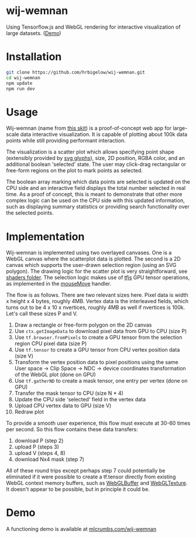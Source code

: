 wij-wemnan
==========

Using Tensorflow.js and WebGL rendering for interactive visualization of large
datasets.  ([Demo](https://www.mlcrumbs.com/wij-wemnan/))

# Installation

```sh
git clone https://github.com/hrbigelow/wij-wemnan.git
cd wij-wemnan
npm update
npm run dev
```

# Usage

Wij-wemnan (name from [this skit](https://www.youtube.com/watch?v=4sBiOz2hA3I))
is a proof-of-concept web app for large-scale data interactive visualization.
It is capable of plotting about 100k data points while still providing
performant interaction.

The visualization is a scatter plot which allows specifying point shape
(extensibly provided by [svg
glyphs](https://github.com/hrbigelow/wij-wemnan/blob/master/src/glyphs.xml)),
size, 2D position, RGBA color, and an additional boolean 'selected' state.  The 
user may click-drag rectangular or free-form regions on the plot to mark points
as selected.

The boolean array marking which data points are selected is updated on the CPU
side and an interactive field displays the total number selected in real time.
As a proof of concept, this is meant to demonstrate that other more complex
logic can be used on the CPU side with this updated information, such as
displaying summary statistics or providing search functionality over the
selected points.

# Implementation

Wij-wemnan is implemented using two overlayed canvases.  One is a WebGL canvas
where the scatterplot data is plotted.  The second is a 2D canvas which
supports the user-drawn selection region (using an SVG polygon).  The drawing
logic for the scatter plot is very straightforward, see [shaders
folder](https://github.com/hrbigelow/wij-wemnan/tree/master/src/shaders).  The
selection logic makes use of [tfjs](https://github.com/tensorflow/tfjs) GPU
tensor operations, as implemented in the
[mouseMove](https://github.com/hrbigelow/wij-wemnan/blob/f2b850eff053f32073ce40c62e11845a00171d87/src/selection_plot.js#L83)
handler.  

The flow is as follows.  There are two relevant sizes here.  Pixel data is
width x height x 4 bytes, roughly 4MB.  Vertex data is the interleaved fields,
which turns out to be 4 x 10 x nvertices, roughly 4MB as well if nvertices is
100k.  Let's call these sizes P and V.

1. Draw a rectangle or free-form polygon on the 2D canvas
2. Use `ctx.getImageData` to download pixel data from GPU to CPU (size P)
3. Use `tf.browser.fromPixels` to create a GPU tensor from the selection region
   CPU pixel data (size P)
4. Use `tf.tensor` to create a GPU tensor from CPU vertex position data (size V)
5. Transform the vertex position data to pixel positions using the same User space
   -> Clip Space -> NDC -> device coordinates transformation of the WebGL plot
   (done on GPU)
6. Use `tf.gatherND` to create a mask tensor, one entry per vertex (done on
   GPU)
7. Transfer the mask tensor to CPU (size N * 4)
7. Update the CPU side 'selected' field in the vertex data
8. Upload CPU vertex data to GPU (size V)
9. Redraw plot

To provide a smooth user experience, this flow must execute at 30-60 times per
second.   So this flow contains these data transfers:

1. download P (step 2)
2. upload P (steps 3)
3. upload V (steps 4, 8)
4. download Nx4 mask (step 7)

All of these round trips except perhaps step 7 could potentially be eliminated
if it were possible to create a tf.tensor directly from existing WebGL context
  memory buffers, such as
  [WebGLBuffer](https://developer.mozilla.org/en-US/docs/Web/API/WebGLBuffer)
  and
  [WebGLTexture](https://developer.mozilla.org/en-US/docs/Web/API/WebGLTexture).
  It doesn't appear to be possible, but in principle it could be.


# Demo

A functioning demo is available at
[mlcrumbs.com/wij-wemnan](https://www.mlcrumbs.com/wij-wemnan/)

<!-- 
main.html loads a sorted list of ~40,000 names of human genes, and
provides a simple interactive search box to search them.  The first 20
gene names matching the search (prefix, case-insensitive) appear
dynamically as LI items in an OL.

The point of this is to demonstrate good performance in spite of the
substantial size of the word list.

How it works:

In Javascript main memory (not in DOM):

* a 40,000 element array of the gene names (lower-cased)
* a 40,000 element array of LI HTMLElement's (with id=<gene name>, innerText = <gene_name>)

In the DOM:
* a search box with an oninput listener
* an OL element with up to 20 LI elements

Upon input, the O(log2(N)) binary search functions lower_bound and
upper_bound are used to find a [start, end) interval (after C++ STL
algorithm) within the gene names array / LI HTMLElement array.

A DocumentFragment is created, and the sub-set of LI elements in the
array is inserted (appendChild) into it, up to 20 elements.

The OL is cleared (.innerHTML = ''), then appended (appendChild(df))
with the constructed document fragment.

Also, the listener (created with makeUpdateListener) provides a
closure around the arrays of nodes, words, the OL update target, and
the maximum number of LI's to display.
-->

